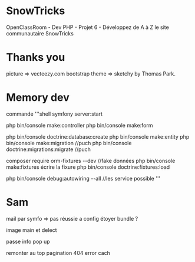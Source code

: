 # SnowTricks
 OpenClassRoom - Dev PHP - Projet 6 - Développez de A à Z le site communautaire SnowTricks

# Thanks you
picture => vecteezy.com
bootstrap theme => sketchy by Thomas Park.

# Memory dev
commande 
'''shell
symfony server:start

php bin/console make:controller
php bin/console make:form

php bin/console doctrine:database:create
php bin/console make:entity
php bin/console make:migration   //puch
php bin/console doctrine:migrations:migrate     //puch

composer require orm-fixtures --dev   //fake données
php bin/console make:fixtures
écrire la fixure
php bin/console doctrine:fixtures:load

php bin/console debug:autowiring --all //les service possible
'''

# Sam
mail par symfo => pas réussie a config étoyer bundle ? 

image main et delect

passe info pop up

remonter au top
pagination
404 error cach